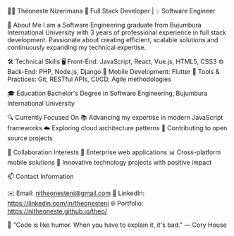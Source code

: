 👨‍💻 Théoneste Nizerimana
🚀 Full Stack Developer | 💡 Software Engineer

🌟 About Me
I am a Software Engineering graduate from Bujumbura International University with 3 years of professional experience in full stack development. Passionate about creating efficient, scalable solutions and continuously expanding my technical expertise.


🛠️ Technical Skills
🖥️ Front-End: JavaScript, React, Vue.js, HTML5, CSS3
⚙️ Back-End: PHP, Node.js, Django
📱 Mobile Development: Flutter
🔧 Tools & Practices: Git, RESTful APIs, CI/CD, Agile methodologies

🎓 Education
Bachelor's Degree in Software Engineering, Bujumbura International University

🔍 Currently Focused On
📚 Advancing my expertise in modern JavaScript frameworks
☁️ Exploring cloud architecture patterns
🤝 Contributing to open source projects

🤝 Collaboration Interests
🏢 Enterprise web applications
📊 Cross-platform mobile solutions
💼 Innovative technology projects with positive impact

📫 Contact Information

✉️ Email: nitheonesteni@gmail.com
🔗 LinkedIn: https://linkedin.com/in/theonesteni
🌐 Portfolio: https://nitheoneste.github.io/theo/



💭 "Code is like humor. When you have to explain it, it's bad." — Cory House

<!---
NiTheoneste/NiTheoneste is a ✨ special ✨ repository because its `README.md` (this file) appears on your GitHub profile.
You can click the Preview link to take a look at your changes.
--->
